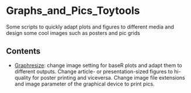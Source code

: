 # Graphs_and_Pics_Toytools
Some scripts to quickly adapt plots and figures to different media and design some cool images such as posters and pic grids

## Contents 
* [Graphresize](https://github.com/franfranz/Graphs_and_Pics_Toytools/blob/main/Graph_resize_1_0_2.R): change image setting for baseR plots and adapt them to different outputs. Change article- or presentation-sized figures to hi-quality for poster printing and viceversa. Change image file extensions and image parameter of the graphical device to print pics. 
